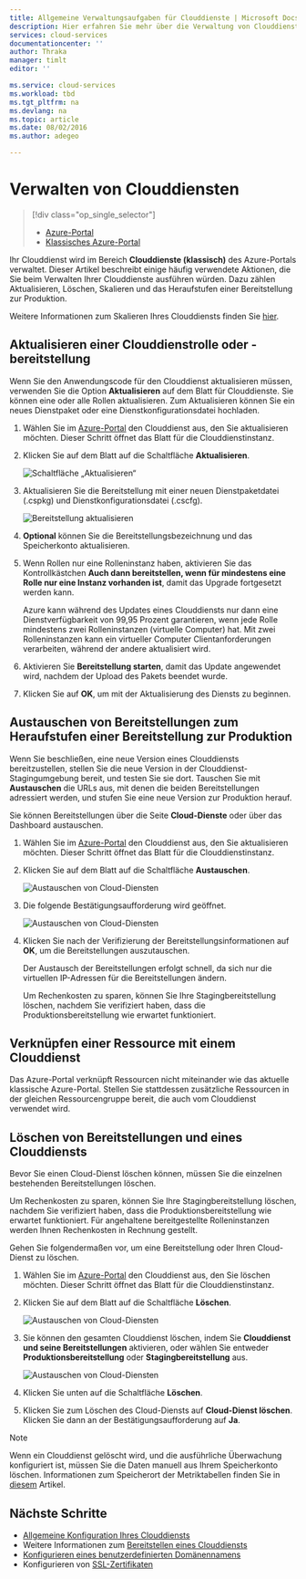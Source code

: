 ```yaml
---
title: Allgemeine Verwaltungsaufgaben für Clouddienste | Microsoft Docs
description: Hier erfahren Sie mehr über die Verwaltung von Clouddiensten im Azure-Portal. In diesen Beispielen wird das Azure-Portal verwendet.
services: cloud-services
documentationcenter: ''
author: Thraka
manager: timlt
editor: ''

ms.service: cloud-services
ms.workload: tbd
ms.tgt_pltfrm: na
ms.devlang: na
ms.topic: article
ms.date: 08/02/2016
ms.author: adegeo

---
```

# Verwalten von Clouddiensten
> [!div class="op_single_selector"]
> * [Azure-Portal](cloud-services-how-to-manage-portal.md)
> * [Klassisches Azure-Portal](cloud-services-how-to-manage.md)
> 
> 

Ihr Clouddienst wird im Bereich **Clouddienste (klassisch)** des Azure-Portals verwaltet. Dieser Artikel beschreibt einige häufig verwendete Aktionen, die Sie beim Verwalten Ihrer Clouddienste ausführen würden. Dazu zählen Aktualisieren, Löschen, Skalieren und das Heraufstufen einer Bereitstellung zur Produktion.

Weitere Informationen zum Skalieren Ihres Clouddiensts finden Sie [hier](cloud-services-how-to-scale-portal.md).

## Aktualisieren einer Clouddienstrolle oder -bereitstellung
Wenn Sie den Anwendungscode für den Clouddienst aktualisieren müssen, verwenden Sie die Option **Aktualisieren** auf dem Blatt für Clouddienste. Sie können eine oder alle Rollen aktualisieren. Zum Aktualisieren können Sie ein neues Dienstpaket oder eine Dienstkonfigurationsdatei hochladen.

1. Wählen Sie im [Azure-Portal][Azure-Portal] den Clouddienst aus, den Sie aktualisieren möchten. Dieser Schritt öffnet das Blatt für die Clouddienstinstanz.
2. Klicken Sie auf dem Blatt auf die Schaltfläche **Aktualisieren**.
   
    ![Schaltfläche „Aktualisieren“](./media/cloud-services-how-to-manage-portal/update-button.png)
3. Aktualisieren Sie die Bereitstellung mit einer neuen Dienstpaketdatei (.cspkg) und Dienstkonfigurationsdatei (.cscfg).
   
    ![Bereitstellung aktualisieren](./media/cloud-services-how-to-manage-portal/update-blade.png)
4. **Optional** können Sie die Bereitstellungsbezeichnung und das Speicherkonto aktualisieren.
5. Wenn Rollen nur eine Rolleninstanz haben, aktivieren Sie das Kontrollkästchen **Auch dann bereitstellen, wenn für mindestens eine Rolle nur eine Instanz vorhanden ist**, damit das Upgrade fortgesetzt werden kann.
   
    Azure kann während des Updates eines Clouddiensts nur dann eine Dienstverfügbarkeit von 99,95 Prozent garantieren, wenn jede Rolle mindestens zwei Rolleninstanzen (virtuelle Computer) hat. Mit zwei Rolleninstanzen kann ein virtueller Computer Clientanforderungen verarbeiten, während der andere aktualisiert wird.
6. Aktivieren Sie **Bereitstellung starten**, damit das Update angewendet wird, nachdem der Upload des Pakets beendet wurde.
7. Klicken Sie auf **OK**, um mit der Aktualisierung des Diensts zu beginnen.

## Austauschen von Bereitstellungen zum Heraufstufen einer Bereitstellung zur Produktion
Wenn Sie beschließen, eine neue Version eines Clouddiensts bereitzustellen, stellen Sie die neue Version in der Clouddienst-Stagingumgebung bereit, und testen Sie sie dort. Tauschen Sie mit **Austauschen** die URLs aus, mit denen die beiden Bereitstellungen adressiert werden, und stufen Sie eine neue Version zur Produktion herauf.

Sie können Bereitstellungen über die Seite **Cloud-Dienste** oder über das Dashboard austauschen.

1. Wählen Sie im [Azure-Portal][Azure-Portal] den Clouddienst aus, den Sie aktualisieren möchten. Dieser Schritt öffnet das Blatt für die Clouddienstinstanz.
2. Klicken Sie auf dem Blatt auf die Schaltfläche **Austauschen**.
   
    ![Austauschen von Cloud-Diensten](./media/cloud-services-how-to-manage-portal/swap-button.png)
3. Die folgende Bestätigungsaufforderung wird geöffnet.
   
    ![Austauschen von Cloud-Diensten](./media/cloud-services-how-to-manage-portal/swap-prompt.png)
4. Klicken Sie nach der Verifizierung der Bereitstellungsinformationen auf **OK**, um die Bereitstellungen auszutauschen.
   
    Der Austausch der Bereitstellungen erfolgt schnell, da sich nur die virtuellen IP-Adressen für die Bereitstellungen ändern.
   
    Um Rechenkosten zu sparen, können Sie Ihre Stagingbereitstellung löschen, nachdem Sie verifiziert haben, dass die Produktionsbereitstellung wie erwartet funktioniert.

## Verknüpfen einer Ressource mit einem Clouddienst
Das Azure-Portal verknüpft Ressourcen nicht miteinander wie das aktuelle klassische Azure-Portal. Stellen Sie stattdessen zusätzliche Ressourcen in der gleichen Ressourcengruppe bereit, die auch vom Clouddienst verwendet wird.

## Löschen von Bereitstellungen und eines Clouddiensts
Bevor Sie einen Cloud-Dienst löschen können, müssen Sie die einzelnen bestehenden Bereitstellungen löschen.

Um Rechenkosten zu sparen, können Sie Ihre Stagingbereitstellung löschen, nachdem Sie verifiziert haben, dass die Produktionsbereitstellung wie erwartet funktioniert. Für angehaltene bereitgestellte Rolleninstanzen werden Ihnen Rechenkosten in Rechnung gestellt.

Gehen Sie folgendermaßen vor, um eine Bereitstellung oder Ihren Cloud-Dienst zu löschen.

1. Wählen Sie im [Azure-Portal][Azure-Portal] den Clouddienst aus, den Sie löschen möchten. Dieser Schritt öffnet das Blatt für die Clouddienstinstanz.
2. Klicken Sie auf dem Blatt auf die Schaltfläche **Löschen**.
   
    ![Austauschen von Cloud-Diensten](./media/cloud-services-how-to-manage-portal/delete-button.png)
3. Sie können den gesamten Clouddienst löschen, indem Sie **Clouddienst und seine Bereitstellungen** aktivieren, oder wählen Sie entweder **Produktionsbereitstellung** oder **Stagingbereitstellung** aus.
   
    ![Austauschen von Cloud-Diensten](./media/cloud-services-how-to-manage-portal/delete-blade.png)
4. Klicken Sie unten auf die Schaltfläche **Löschen**.
5. Klicken Sie zum Löschen des Cloud-Diensts auf **Cloud-Dienst löschen**. Klicken Sie dann an der Bestätigungsaufforderung auf **Ja**.

> [!NOTE]
> Wenn ein Clouddienst gelöscht wird, und die ausführliche Überwachung konfiguriert ist, müssen Sie die Daten manuell aus Ihrem Speicherkonto löschen. Informationen zum Speicherort der Metriktabellen finden Sie in [diesem](cloud-services-how-to-monitor.md) Artikel.
> 
> 

[Azure-Portal]: https://portal.azure.com

## Nächste Schritte
* [Allgemeine Konfiguration Ihres Clouddiensts](cloud-services-how-to-configure-portal.md)
* Weitere Informationen zum [Bereitstellen eines Clouddiensts](cloud-services-how-to-create-deploy-portal.md)
* [Konfigurieren eines benutzerdefinierten Domänennamens](cloud-services-custom-domain-name-portal.md)
* Konfigurieren von [SSL-Zertifikaten](cloud-services-configure-ssl-certificate-portal.md)

<!---HONumber=AcomDC_0810_2016-->